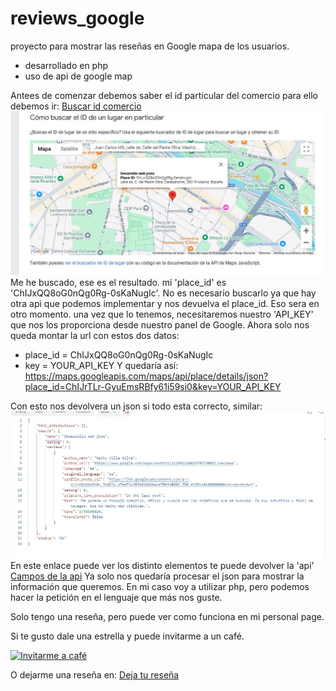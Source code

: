 # reviews_google 
proyecto para mostrar las reseñas en Google mapa de los usuarios.
- desarrollado en php
- uso de api de google map

Antees de comenzar debemos saber el id particular del comercio para ello debemos ir:
[Buscar id comercio](https://developers.google.com/maps/documentation/places/web-service/place-id?hl=es-419#places-api)
![Pantalla de busqueda](<img/buscar_id.JPG>)
Me he buscado, ese es el resultado.
mi 'place_id' es 'ChIJxQQ8oG0nQg0Rg-0sKaNugIc'.
No es necesario buscarlo ya que hay otra api que podemos implementar y nos devuelva el place_id. Eso sera en otro momento.
una vez que lo tenemos, necesitaremos nuestro 'API_KEY' que nos los proporciona desde nuestro panel de Google.
Ahora solo nos queda montar la url con estos dos datos:
- place_id = ChIJxQQ8oG0nQg0Rg-0sKaNugIc
- key = YOUR_API_KEY
Y quedaría así:
 https://maps.googleapis.com/maps/api/place/details/json?place_id=ChIJrTLr-GyuEmsRBfy61i59si0&key=YOUR_API_KEY

 Con esto nos devolvera un json si todo esta correcto, similar:
 ![Respuesta json](img/json.JPG)
 En este enlace puede ver los distinto elementos te puede devolver la 'api'
 [Campos de la api](https://developers.google.com/maps/documentation/places/web-service/place-data-fields?hl=es-419)
 Ya solo nos quedaría procesar el json para mostrar la información que  queremos.
 En mi caso voy a utilizar php, pero podemos hacer la petición en el lenguaje que más nos guste.

 Solo tengo una reseña, pero puede ver como funciona en mi personal page.

 Si te gusto dale una estrella y puede invitarme a un café.

<a href="https://www.buymeacoffee.com/juancmaciau" target="_blank"><img src="https://cdn.buymeacoffee.com/buttons/v2/default-blue.png" alt="Invitarme a café" style="height: 60px !important;width: 217px !important;" ></a>

O dejarme una reseña en:
[Deja tu reseña](https://g.page/r/CYPtLCmjboCHEAE/review)

